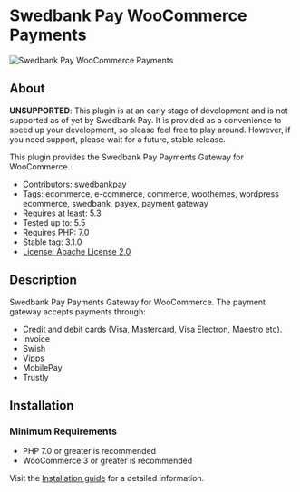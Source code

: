 # Swedbank Pay WooCommerce Payments

![Swedbank Pay WooCommerce Payments][opengraph-image]

## About

**UNSUPPORTED**: This plugin is at an early stage of development and is not
supported as of yet by Swedbank Pay. It is provided as a convenience to speed
up your development, so please feel free to play around. However, if you need
support, please wait for a future, stable release.

This plugin provides the Swedbank Pay Payments Gateway for WooCommerce.

* Contributors: swedbankpay
* Tags: ecommerce, e-commerce, commerce, woothemes, wordpress ecommerce, swedbank, payex, payment gateway
* Requires at least: 5.3
* Tested up to: 5.5
* Requires PHP: 7.0
* Stable tag: 3.1.0
* [License: Apache License 2.0](http://www.apache.org/licenses/LICENSE-2.0)

## Description

Swedbank Pay Payments Gateway for WooCommerce. The payment gateway accepts payments through:

* Credit and debit cards (Visa, Mastercard, Visa Electron, Maestro etc).
* Invoice
* Swish
* Vipps
* MobilePay
* Trustly

## Installation

### Minimum Requirements

* PHP 7.0 or greater is recommended
* WooCommerce 3 or greater is recommended

Visit the [Installation guide](https://github.com/SwedbankPay/swedbank-pay-woocommerce-payments/blob/master/installation-guide.md) for a detailed information.

[opengraph-image]: https://repository-images.githubusercontent.com/211837870/4a78b280-53ed-11ea-88bb-6bd0c3f27407
